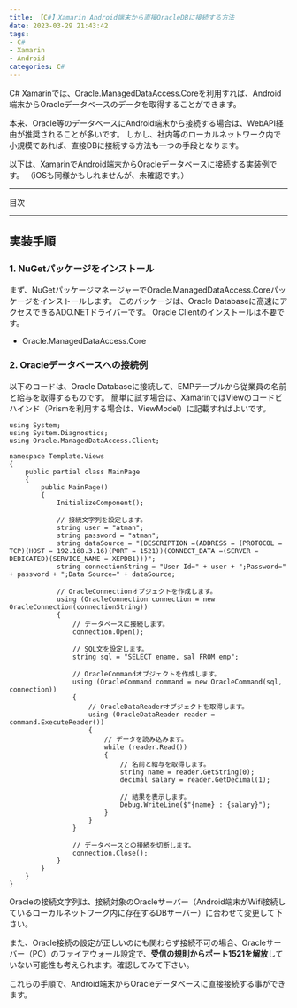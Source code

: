 ```yaml
---
title: 【C#】Xamarin Android端末から直接OracleDBに接続する方法
date: 2023-03-29 21:43:42
tags:
- C#
- Xamarin
- Android
categories: C#
---
```


C# Xamarinでは、Oracle.ManagedDataAccess.Coreを利用すれば、Android端末からOracleデータベースのデータを取得することができます。

本来、Oracle等のデータベースにAndroid端末から接続する場合は、WebAPI経由が推奨されることが多いです。
しかし、社内等のローカルネットワーク内で小規模であれば、直接DBに接続する方法も一つの手段となります。

以下は、XamarinでAndroid端末からOracleデータベースに接続する実装例です。
（iOSも同様かもしれませんが、未確認です。）

___
目次
<!-- toc -->
___

## 実装手順

### 1. NuGetパッケージをインストール

まず、NuGetパッケージマネージャーでOracle.ManagedDataAccess.Coreパッケージをインストールします。
このパッケージは、Oracle Databaseに高速にアクセスできるADO.NETドライバーです。
Oracle Clientのインストールは不要です。

- Oracle.ManagedDataAccess.Core

### 2. Oracleデータベースへの接続例

以下のコードは、Oracle Databaseに接続して、EMPテーブルから従業員の名前と給与を取得するものです。
簡単に試す場合は、XamarinではViewのコードビハインド（Prismを利用する場合は、ViewModel）に記載すればよいです。

```
using System;
using System.Diagnostics;
using Oracle.ManagedDataAccess.Client;

namespace Template.Views
{
    public partial class MainPage
    {
        public MainPage()
        {
            InitializeComponent();

            // 接続文字列を設定します。
            string user = "atman";
            string password = "atman";
            string dataSource = "(DESCRIPTION =(ADDRESS = (PROTOCOL = TCP)(HOST = 192.168.3.16)(PORT = 1521))(CONNECT_DATA =(SERVER = DEDICATED)(SERVICE_NAME = XEPDB1)))";
            string connectionString = "User Id=" + user + ";Password=" + password + ";Data Source=" + dataSource;

            // OracleConnectionオブジェクトを作成します。
            using (OracleConnection connection = new OracleConnection(connectionString))
            {
                // データベースに接続します。
                connection.Open();

                // SQL文を設定します。
                string sql = "SELECT ename, sal FROM emp";

                // OracleCommandオブジェクトを作成します。
                using (OracleCommand command = new OracleCommand(sql, connection))
                {
                    // OracleDataReaderオブジェクトを取得します。
                    using (OracleDataReader reader = command.ExecuteReader())
                    {
                        // データを読み込みます。
                        while (reader.Read())
                        {
                            // 名前と給与を取得します。
                            string name = reader.GetString(0);
                            decimal salary = reader.GetDecimal(1);

                            // 結果を表示します。
                            Debug.WriteLine($"{name} : {salary}");
                        }
                    }
                }

                // データベースとの接続を切断します。
                connection.Close();
            }
        }
    }
}
```

Oracleの接続文字列は、接続対象のOracleサーバー（Android端末がWifi接続しているローカルネットワーク内に存在するDBサーバー）に合わせて変更して下さい。

また、Oracle接続の設定が正しいのにも関わらず接続不可の場合、Oracleサーバー（PC）のファイアウォール設定で、**受信の規則からポート1521を解放**していない可能性も考えられます。確認してみて下さい。

これらの手順で、Android端末からOracleデータベースに直接接続する事ができます。